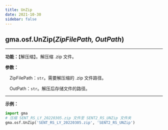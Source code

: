 ```yaml
---
title: UnZip
date: 2021-10-30
sidebar: false
---
```


##  gma.osf.**UnZip**(*ZipFilePath,  OutPath*)

---

**功能：**【解压缩】。解压缩 .zip 文件。

**参数：** 

&emsp;ZipFilePath：`str`。需要解压缩的 .zip 文件路径。

&emsp;OutPath：`str`。解压后存储文件的路径。

---

**示例：**
```python
import gma
# 压缩 SENT_RS_LY_20220305.zip 文件至 SENT2_RS_UNZip 文件夹
gma.osf.UnZip('SENT_RS_LY_20220305.zip', 'SENT2_RS_UNZip')
```
